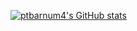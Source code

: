 [![ptbarnum4's GitHub stats](https://ptbarnum4-github-stats.vercel.app/api?username=ptbarnum4)](https://github.com/ptbarnum4/github-readme-stats)

<!--
**ptbarnum4/ptbarnum4** is a ✨ _special_ ✨ repository because its `README.md` (this file) appears on your GitHub profile.

Here are some ideas to get you started:

- 🔭 I’m currently working on ...
- 🌱 I’m currently learning ...
- 👯 I’m looking to collaborate on ...
- 🤔 I’m looking for help with ...
- 💬 Ask me about ...
- 📫 How to reach me: ...
- 😄 Pronouns: ...
- ⚡ Fun fact: ...
-->
